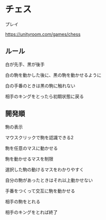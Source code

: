 # チェス

プレイ

https://unityroom.com/games/chess

## ルール

白が先手、黒が後手

白の駒を動かした後に、黒の駒を動かせるように

白の手番のときは黒の駒に触れない

相手のキングをとったら初期状態に戻る


## 開発順

駒の表示

マウスクリックで駒を認識できる2

駒を任意のマスに動かせる

駒を動かせるマスを制限

選択した駒の動けるマスをわかりやすく

自分の駒があったときはそれ以上動かせない

手番をつくって交互に駒を動かせる

相手の駒をとれる

相手のキングをとれば終了

